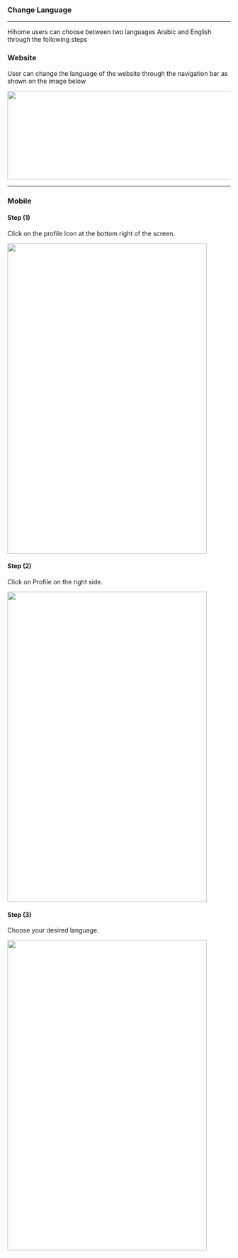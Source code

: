 ### Change Language

---

Hihome users can choose between two languages Arabic and English through the following steps

### Website

User can change the language of the website through the navigation bar as shown on the image below

<img height="200px" width="950px" src="/images/02/host/01-host-experience.png"></img>

---

### Mobile

<h4><strong>Step (1)</strong></h4>
Click on the profile Icon at the bottom right of the screen.

<img height="700px" width="450px" src="/images/04-edit/03-edit.jpg"></img>

<h4><strong>Step (2)</strong></h4>
Click on Profile on the right side.

<img height="700px" width="450px" src="/images/04-edit/04-edit.jpg"></img>

<h4><strong>Step (3)</strong></h4>
Choose your desired language.

<img height="700px" width="450px" src="/images/04-edit/05-edit.jpg"></img>
